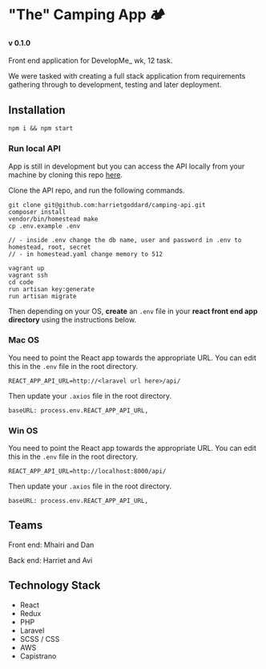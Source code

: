 # "The" Camping App 🏕️
#### v 0.1.0

Front end application for DevelopMe_ wk, 12 task.

We were tasked with creating a full stack application from requirements gathering through to development, testing and later deployment.

## Installation

```
npm i && npm start
```

### Run local API

App is still in development but you can access the API locally from your machine by cloning this repo [here](https://github.com/harrietgoddard/camping-api).

Clone the API repo, and run the following commands.

```
git clone git@github.com:harrietgoddard/camping-api.git
composer install
vendor/bin/homestead make
cp .env.example .env

// - inside .env change the db name, user and password in .env to homestead, root, secret
// - in homestead.yaml change memory to 512

vagrant up
vagrant ssh
cd code
run artisan key:generate
run artisan migrate
```

Then depending on your OS, **create** an `.env` file in your **react front end app directory** using the instructions below.

### Mac OS

You need to point the React app towards the appropriate URL. You can edit this in the `.env` file in the root directory.

```
REACT_APP_API_URL=http://<laravel url here>/api/
```

Then update your `.axios` file in the root directory.

```
baseURL: process.env.REACT_APP_API_URL,
```

### Win OS

You need to point the React app towards the appropriate URL. You can edit this in the `.env` file in the root directory.

```
REACT_APP_API_URL=http://localhost:8000/api/
```

Then update your `.axios` file in the root directory.

```
baseURL: process.env.REACT_APP_API_URL,
```

## Teams

Front end: Mhairi and Dan

Back end: Harriet and Avi

## Technology Stack

- React
- Redux
- PHP
- Laravel
- SCSS / CSS
- AWS
- Capistrano
